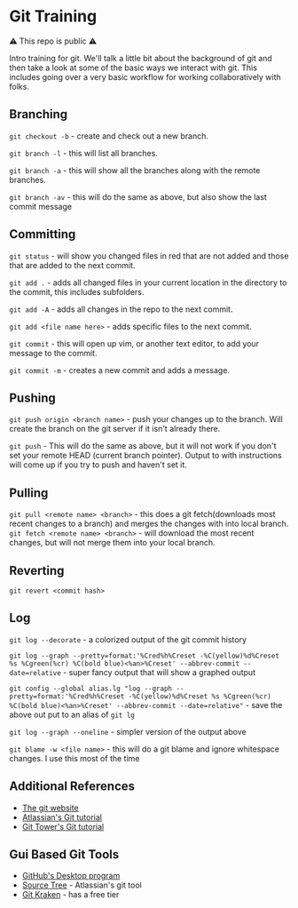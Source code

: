 # Git Training
:warning: This repo is public :warning:

Intro training for git. We'll talk a little bit about the background of git and then take a look at some of the basic ways we interact with git. This includes going over a very basic workflow for working collaboratively with folks.


## Branching
`git checkout -b` - create and check out a new branch.

`git branch -l` - this will list all branches.

`git branch -a` - this will show all the branches along with the remote branches.

`git branch -av` - this will do the same as above, but also show the last commit message  


## Committing
`git status` - will show you changed files in red that are not added and those that are added to the next commit.

`git add .` - adds all changed files in your current location in the directory to the commit, this includes subfolders. 

`git add -A` - adds all changes in the repo to the next commit.

`git add <file name here>` - adds specific files to the next commit.

`git commit` - this will open up vim, or another text editor, to add your message to the commit.

`git commit -m` - creates a new commit and adds a message. 


## Pushing
`git push origin <branch name>` - push your changes up to the branch. Will create the branch on the git server if it isn't already there.

`git push` - This will do the same as above, but it will not work if you don't set your remote HEAD (current branch pointer). Output to with instructions will come up if you try to push  and haven't set it. 

## Pulling 

`git pull <remote name> <branch>` - this does a git fetch(downloads most recent changes to a branch) and merges the changes with into local branch.
`git fetch <remote name> <branch>` - will download the most recent changes, but will not merge them into your local branch. 

## Reverting

`git revert <commit hash>` 

## Log

`git log --decorate` - a colorized output of the git commit history 

`git log --graph --pretty=format:'%Cred%h%Creset -%C(yellow)%d%Creset %s %Cgreen(%cr) %C(bold blue)<%an>%Creset' --abbrev-commit --date=relative` - super fancy output that will show a graphed output 

`git config --global alias.lg "log --graph --pretty=format:'%Cred%h%Creset -%C(yellow)%d%Creset %s %Cgreen(%cr) %C(bold blue)<%an>%Creset' --abbrev-commit --date=relative"` - save the above out put to an alias of `git lg` 

`git log --graph --oneline` - simpler version of the output above

`git blame -w <file name>` - this will do a git blame and ignore whitespace changes. I use this most of the time 


## Additional References 

* [The git website](https://git-scm.com/)
* [Atlassian's Git tutorial](https://www.atlassian.com/git/tutorials)
* [Git Tower's Git tutorial](https://www.git-tower.com/learn/git/ebook/en/command-line/introduction#start)

## Gui Based Git Tools

* [GitHub's Desktop program](https://desktop.github.com/)
* [Source Tree](https://www.sourcetreeapp.com/) - Atlassian's git tool
* [Git Kraken](https://www.gitkraken.com/) - has a free tier
